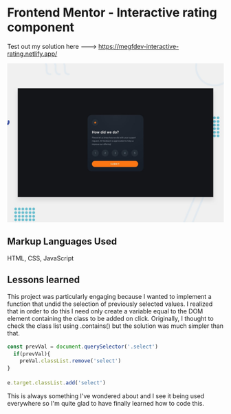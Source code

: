 # Frontend Mentor - Interactive rating component
Test out my solution here ---> https://megfdev-interactive-rating.netlify.app/

![Design preview for the Interactive rating component coding challenge](./design/desktop-preview.jpg)

## Markup Languages Used

HTML, CSS, JavaScript

## Lessons learned

This project was particularly engaging because I wanted to implement a function that undid the selection of previously selected values. I realized that in order to do this I need only create a variable equal to the DOM element containing the class to be added on click. Originally, I thought to check the class list using .contains() but the solution was much simpler than that. 

```js
const prevVal = document.querySelector('.select')
  if(prevVal){
    preVal.classList.remove('select')
}

e.target.classList.add('select')
```

This is always something I've wondered about and I see it being used everywhere so I'm quite glad to have finally learned how to code this.
